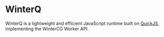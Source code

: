 # WinterQ

WinterQ is a lightweight and efficient JavaScript runtime built on [QuickJS](https://github.com/bellard/quickjs.git), implementing the WinterCG Worker API. 
